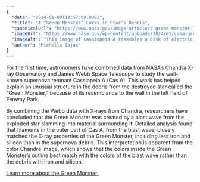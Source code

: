 ```yaml
---
{
  "date": "2024-01-09T18:57:09.000Z",
  "title": "A “Green Monster” Lurks in Star’s Debris",
  "canonicalUrl": "https://www.nasa.gov/image-article/a-green-monster-lurks-in-stars-debris/",
  "imageUrl": "https://www.nasa.gov/wp-content/uploads/2024/01/casa-greenmonster-1.jpg",
  "imageAlt": "This image of Cassiopeia A resembles a disk of electric light with red clouds, glowing white streaks, red and orange flames, and an area near the center of the remnant resembling a somewhat circular region of green lightning. X-rays from Chandra are blue and reveal hot gas, mostly from supernova debris from the destroyed star, and include elements like silicon and iron. X-rays are also present as thin arcs in the outer regions of the remnant. Infrared data from Webb is red, green, and blue. Webb highlights infrared emission from dust that is warmed up because it is embedded in the hot gas seen by Chandra, and from much cooler supernova debris. Hubble data shows a multitude of stars that permeate the field of view.",
  "author": "Michelle Zajac"
}
---
```


For the first time, astronomers have combined data from NASA’s Chandra X-ray Observatory and James Webb Space Telescope to study the well-known supernova remnant Cassiopeia A (Cas A). This work has helped explain an unusual structure in the debris from the destroyed star called the “Green Monster,” because of its resemblance to the wall in the left field of Fenway Park.

By combining the Webb data with X-rays from Chandra, researchers have concluded that the Green Monster was created by a blast wave from the exploded star slamming into material surrounding it. Detailed analysis found that filaments in the outer part of Cas A, from the blast wave, closely matched the X-ray properties of the Green Monster, including less iron and silicon than in the supernova debris. This interpretation is apparent from the color Chandra image, which shows that the colors inside the Green Monster’s outline best match with the colors of the blast wave rather than the debris with iron and silicon.

[Learn more about the Green Monster.](https://www.nasa.gov/image-article/nasa-telescopes-chase-down-green-monster-in-stars-debris/)
